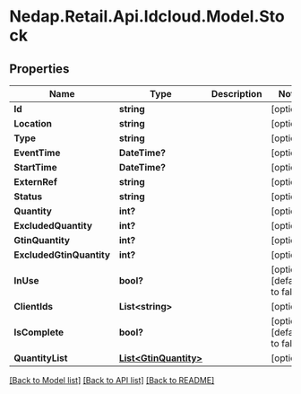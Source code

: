 # Nedap.Retail.Api.Idcloud.Model.Stock
## Properties

Name | Type | Description | Notes
------------ | ------------- | ------------- | -------------
**Id** | **string** |  | [optional] 
**Location** | **string** |  | [optional] 
**Type** | **string** |  | [optional] 
**EventTime** | **DateTime?** |  | [optional] 
**StartTime** | **DateTime?** |  | [optional] 
**ExternRef** | **string** |  | [optional] 
**Status** | **string** |  | [optional] 
**Quantity** | **int?** |  | [optional] 
**ExcludedQuantity** | **int?** |  | [optional] 
**GtinQuantity** | **int?** |  | [optional] 
**ExcludedGtinQuantity** | **int?** |  | [optional] 
**InUse** | **bool?** |  | [optional] [default to false]
**ClientIds** | **List&lt;string&gt;** |  | [optional] 
**IsComplete** | **bool?** |  | [optional] [default to false]
**QuantityList** | [**List&lt;GtinQuantity&gt;**](GtinQuantity.md) |  | [optional] 

[[Back to Model list]](../README.md#documentation-for-models) [[Back to API list]](../README.md#documentation-for-api-endpoints) [[Back to README]](../README.md)

